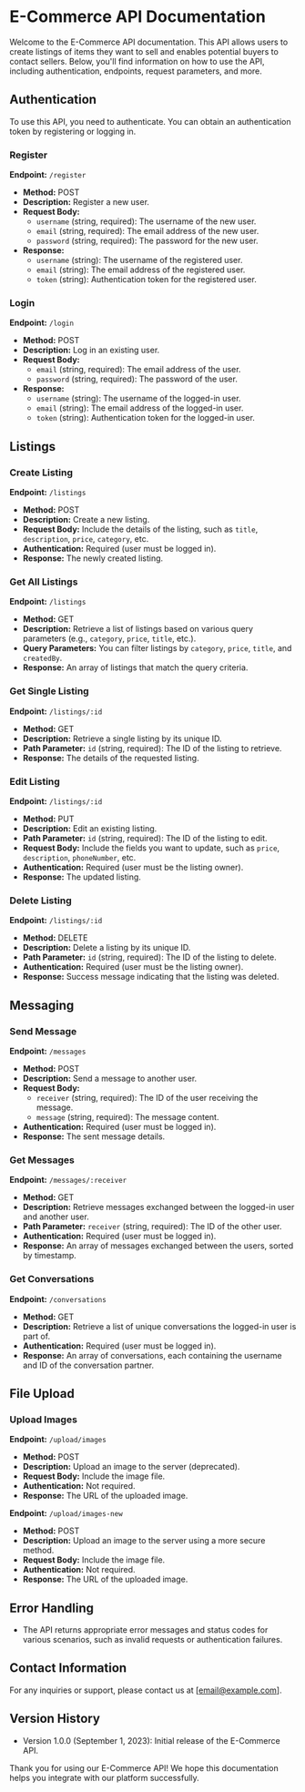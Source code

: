 # E-Commerce API Documentation

Welcome to the E-Commerce API documentation. This API allows users to create listings of items they want to sell and enables potential buyers to contact sellers. Below, you'll find information on how to use the API, including authentication, endpoints, request parameters, and more.

## Authentication

To use this API, you need to authenticate. You can obtain an authentication token by registering or logging in.

### Register

**Endpoint:** `/register`
- **Method:** POST
- **Description:** Register a new user.
- **Request Body:**
  - `username` (string, required): The username of the new user.
  - `email` (string, required): The email address of the new user.
  - `password` (string, required): The password for the new user.
- **Response:**
  - `username` (string): The username of the registered user.
  - `email` (string): The email address of the registered user.
  - `token` (string): Authentication token for the registered user.

### Login

**Endpoint:** `/login`
- **Method:** POST
- **Description:** Log in an existing user.
- **Request Body:**
  - `email` (string, required): The email address of the user.
  - `password` (string, required): The password of the user.
- **Response:**
  - `username` (string): The username of the logged-in user.
  - `email` (string): The email address of the logged-in user.
  - `token` (string): Authentication token for the logged-in user.

## Listings

### Create Listing

**Endpoint:** `/listings`
- **Method:** POST
- **Description:** Create a new listing.
- **Request Body:** Include the details of the listing, such as `title`, `description`, `price`, `category`, etc.
- **Authentication:** Required (user must be logged in).
- **Response:** The newly created listing.

### Get All Listings

**Endpoint:** `/listings`
- **Method:** GET
- **Description:** Retrieve a list of listings based on various query parameters (e.g., `category`, `price`, `title`, etc.).
- **Query Parameters:** You can filter listings by `category`, `price`, `title`, and `createdBy`.
- **Response:** An array of listings that match the query criteria.

### Get Single Listing

**Endpoint:** `/listings/:id`
- **Method:** GET
- **Description:** Retrieve a single listing by its unique ID.
- **Path Parameter:** `id` (string, required): The ID of the listing to retrieve.
- **Response:** The details of the requested listing.

### Edit Listing

**Endpoint:** `/listings/:id`
- **Method:** PUT
- **Description:** Edit an existing listing.
- **Path Parameter:** `id` (string, required): The ID of the listing to edit.
- **Request Body:** Include the fields you want to update, such as `price`, `description`, `phoneNumber`, etc.
- **Authentication:** Required (user must be the listing owner).
- **Response:** The updated listing.

### Delete Listing

**Endpoint:** `/listings/:id`
- **Method:** DELETE
- **Description:** Delete a listing by its unique ID.
- **Path Parameter:** `id` (string, required): The ID of the listing to delete.
- **Authentication:** Required (user must be the listing owner).
- **Response:** Success message indicating that the listing was deleted.

## Messaging

### Send Message

**Endpoint:** `/messages`
- **Method:** POST
- **Description:** Send a message to another user.
- **Request Body:**
  - `receiver` (string, required): The ID of the user receiving the message.
  - `message` (string, required): The message content.
- **Authentication:** Required (user must be logged in).
- **Response:** The sent message details.

### Get Messages

**Endpoint:** `/messages/:receiver`
- **Method:** GET
- **Description:** Retrieve messages exchanged between the logged-in user and another user.
- **Path Parameter:** `receiver` (string, required): The ID of the other user.
- **Authentication:** Required (user must be logged in).
- **Response:** An array of messages exchanged between the users, sorted by timestamp.

### Get Conversations

**Endpoint:** `/conversations`
- **Method:** GET
- **Description:** Retrieve a list of unique conversations the logged-in user is part of.
- **Authentication:** Required (user must be logged in).
- **Response:** An array of conversations, each containing the username and ID of the conversation partner.

## File Upload

### Upload Images

**Endpoint:** `/upload/images`
- **Method:** POST
- **Description:** Upload an image to the server (deprecated).
- **Request Body:** Include the image file.
- **Authentication:** Not required.
- **Response:** The URL of the uploaded image.

**Endpoint:** `/upload/images-new`
- **Method:** POST
- **Description:** Upload an image to the server using a more secure method.
- **Request Body:** Include the image file.
- **Authentication:** Not required.
- **Response:** The URL of the uploaded image.

## Error Handling

- The API returns appropriate error messages and status codes for various scenarios, such as invalid requests or authentication failures.

## Contact Information

For any inquiries or support, please contact us at [email@example.com].

## Version History

- Version 1.0.0 (September 1, 2023): Initial release of the E-Commerce API.

Thank you for using our E-Commerce API! We hope this documentation helps you integrate with our platform successfully.
